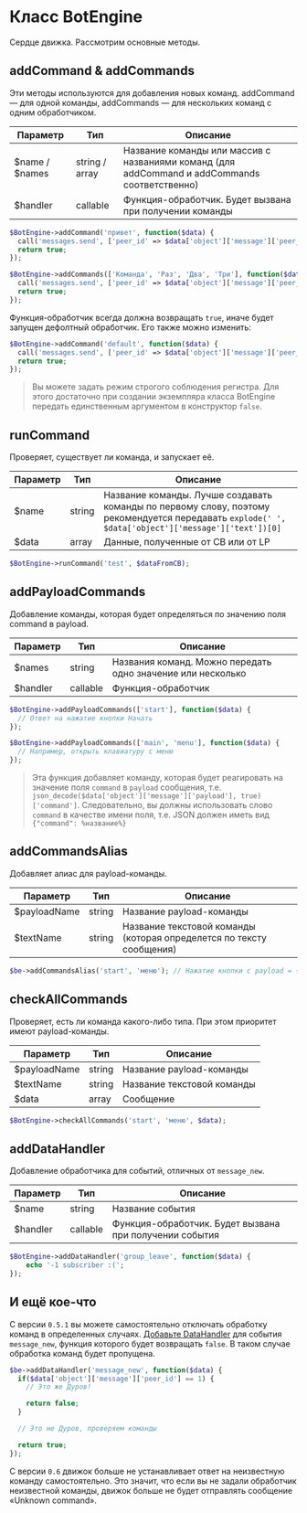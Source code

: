 # Класс BotEngine
Сердце движка. Рассмотрим основные методы.

## addCommand & addCommands
Эти методы используются для добавления новых команд. addCommand — для одной команды, addCommands — для нескольких команд с одним обработчиком.

| Параметр       | Тип            | Описание                                                                                      |
| ---------------|----------------|-----------------------------------------------------------------------------------------------|
| $name / $names | string / array | Название команды или массив с названиями команд (для addCommand и addCommands соответственно) |
| $handler       | callable       | Функция-обработчик. Будет вызвана при получении команды                                       |

```php
$BotEngine->addCommand('привет', function($data) {
  call('messages.send', ['peer_id' => $data['object']['message']['peer_id'], 'message' => 'Привет!', 'random_id' => 0]);
  return true;
});

$BotEngine->addCommands(['Команда', 'Раз', 'Два', 'Три'], function($data) {
  call('messages.send', ['peer_id' => $data['object']['message']['peer_id'], 'message' => 'Вот такие вот дела', 'random_id' => 0]);
  return true;
});
```

Функция-обработчик всегда должна возвращать `true`, иначе будет запущен дефолтный обработчик. Его также можно изменить:
```php
$BotEngine->addCommand('default', function($data) {
  call('messages.send', ['peer_id' => $data['object']['message']['peer_id'], 'message' => 'Я не знаю, как на это ответить', 'random_id' => 0]);
  return true;
});
```

> Вы можете задать режим строгого соблюдения регистра. Для этого достаточно при создании экземпляра класса BotEngine передать единственным аргументом в конструктор `false`.

## runCommand
Проверяет, существует ли команда, и запускает её.

| Параметр | Тип    | Описание                                                                                                                                           |
| ---------|--------|----------------------------------------------------------------------------------------------------------------------------------------------------|
| $name    | string | Название команды. Лучше создавать команды по первому слову, поэтому рекомендуется передавать `explode(' ', $data['object']['message']['text'])[0]` |
| $data    | array  | Данные, полученные от CB или от LP                                                                                                                 |

```php
$BotEngine->runCommand('test', $dataFromCB);
```

## addPayloadCommands
Добавление команды, которая будет определяться по значению поля command в payload.

| Параметр | Тип      | Описание                                                    |
| ---------|----------|-------------------------------------------------------------|
| $names   | string   | Названия команд. Можно передать одно значение или несколько |
| $handler | callable | Функция-обработчик                                          |

```php
$BotEngine->addPayloadCommands(['start'], function($data) {
  // Ответ на нажатие кнопки Начать
});

$BotEngine->addPayloadCommands(['main', 'menu'], function($data) {
  // Например, открыть клавиатуру с меню
});
```

> Эта функция добавляет команду, которая будет реагировать на значение поля `command` в `payload` сообщения, т.е. `json_decode($data['object']['message']['payload'], true)['command']`. Следовательно, вы должны использовать слово `command` в качестве имени поля, т.е. JSON должен иметь вид `{"command": %название%}`

## addCommandsAlias
Добавляет алиас для payload-команды.

| Параметр     | Тип    | Описание                                                             |
| -------------|--------|----------------------------------------------------------------------|
| $payloadName | string | Название payload-команды                                             |
| $textName    | string | Название текстовой команды (которая определется по тексту сообщения) |

```php
$be->addCommandsAlias('start', 'меню'); // Нажатие кнопки с payload = {"command": "start"} будет эквивалентно сообщению с text = меню
```

## checkAllCommands
Проверяет, есть ли команда какого-либо типа. При этом приоритет имеют payload-команды.

| Параметр     | Тип    | Описание                   |
| -------------|--------|----------------------------|
| $payloadName | string | Название payload-команды   |
| $textName    | string | Название текстовой команды |
| $data        | array  | Сообщение                  |

```php
$BotEngine->checkAllCommands('start', 'меню', $data);
```

## addDataHandler
Добавление обработчика для событий, отличных от `message_new`.

| Параметр | Тип      | Описание                                                |
| ---------|----------|---------------------------------------------------------|
| $name    | string   | Название события                                        |
| $handler | callable | Функция-обработчик. Будет вызвана при получении события |

```php
$BotEngine->addDataHandler('group_leave', function($data) {
	echo '-1 subscriber :(';
});
```

## И ещё кое-что
С версии `0.5.1` вы можете самостоятельно отключать обработку команд в определенных случаях. [Добавьте DataHandler](#adddatahandler) для события `message_new`, функция которого будет возвращать `false`. В таком случае обработка команд будет пропущена.

```php
$be->addDataHandler('message_new', function($data) {
  if($data['object']['message']['peer_id'] == 1) {
    // Это же Дуров!

    return false;
  }

  // Это не Дуров, проверяем команды

  return true;
});
```

С версии `0.6` движок больше не устанавливает ответ на неизвестную команду самостоятельно. Это значит, что если вы не задали обработчик неизвестной команды, движок больше не будет отправлять сообщение «Unknown command».